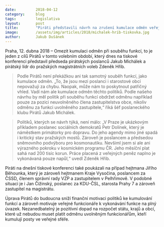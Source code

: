 ```yaml
---
date:         2018-04-12
category:     blog
tags:         legislativa
layout:       post
title:        "Piráti představili návrh na zrušení kumulace odměn veřejných činitelů"
image:        /assets/img/articles/2018/michalek-hrib-tiskovka.jpg
author:       Jakub Dušánek
---
```


 
Praha, 12. dubna 2018 – Omezit kumulaci odměn při souběhu funkcí, to je jeden z cílů Pirátů v tomto volebním období, který dnes na tiskové konferenci představil předseda pirátských poslanců Jakub Michálek a pirátský lídr do pražských magistrátních voleb Zdeněk Hřib.
 
> Podle Pirátů není překážkou ani tak samotný souběh funkcí, jako kumulace odměn. „To, že jsou mezi poslanci i starostové obcí nepovažuji za chybu. Naopak, může nám to poskytnout patřičný vhled. Vadí nám ale kumulace odměn těchto politiků. Podle našeho návrhu by měl politik při souběhu funkcí obdržet odměnu například pouze za pozici neuvolněného člena zastupitelstva obce, nikoliv odměnu za funkci uvolněného zastupitele,“ říká šéf poslaneckého klubu Pirátů Jakub Michálek.
 
> Politiků, kterých se návrh týká, není málo: „V Praze je ukázkovým příkladem poslanec sociálních demokratů Petr Dolínek, který je náměstkem primátorky pro dopravu. Do jeho agendy mimo jiné spadá i kritický stav pražských mostů. Zároveň je poslancem a předsedou sněmovního podvýboru pro kosmonautiku. Nevšiml jsem si ale ani výrazného pokroku v kosmickém programu ČR. Jeho měsíční plat sahá nad 200 tisíc korun. Práce placená z veřejných peněz naplno je vykonávaná pouze napůl,“ uvedl Zdeněk Hřib.
 
Piráti na dnešní tiskové konferenci také poukázali na případ hejtmana Jiřího Běhounka, který je zároveň hejtmanem Kraje Vysočina, poslancem za ČSSD, členem správní rady VZP a zastupitelem v Pelhřimově. V podobné situaci je i Jan Čižinský, poslanec za KDU-ČSL, starosta Prahy 7 a zároveň zastupitel na magistrátu.
 
Úprava Pirátů do budoucna sníží finanční motivaci politiků ke kumulování funkcí a zároveň motivuje veřejné funkcionáře k vykonávání funkce na plný úvazek. Nezanedbatelný je pozitivní dopad na rozpočet státu, krajů a obcí, které už nebudou muset platit odměnu uvolněným funkcionářům, kteří kumulují posty ve veřejné sféře.


